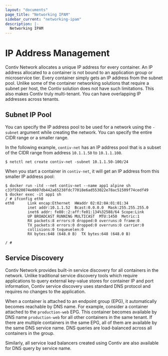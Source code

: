```yaml
---
layout: "documents"
page_title: "Networking IPAM"
sidebar_current: "networking-ipam"
description: |-
  Networking IPAM
---
```


# IP Address Management
Contiv Network allocates a unique IP address for every container. An IP address allocated to a container is not bound to an application group or microservice tier. Every container simply gets an IP address from the subnet pool. Unlike some of the container networking solutions that require a subnet per host, the Contiv solution does not have such limitations. This also makes Contiv truly multi-tenant. You can have overlapping IP addresses across tenants.

## Subnet IP Pool
You can specify the IP address pool to be used for a network using the `-subnet` argument while creating the network. You can specify the entire CIDR range or a smaller range.

In the following example, `contiv-net` has an IP address pool that is a subset of the CIDR range from address `10.1.1.50` to `10.1.1.100`.

```
$ netctl net create contiv-net -subnet 10.1.1.50-100/24
```

When you start a container in `contiv-net`, it will get an IP address from this smaller IP address pool:

```
$ docker run -itd --net contiv-net --name app1 alpine sh
c33f5920074e0807db442a65238fdc77018e6ad553022e78ac51509f74cedf49
$ docker exec -it app1 sh
/ # ifconfig eth0
eth0      Link encap:Ethernet  HWaddr 02:02:0A:01:01:34  
          inet addr:10.1.1.52  Bcast:0.0.0.0  Mask:255.255.255.0
          inet6 addr: fe80::2:aff:fe01:134%32588/64 Scope:Link
          UP BROADCAST RUNNING MULTICAST  MTU:1450  Metric:1
          RX packets:8 errors:0 dropped:0 overruns:0 frame:0
          TX packets:8 errors:0 dropped:0 overruns:0 carrier:0
          collisions:0 txqueuelen:0
          RX bytes:648 (648.0 B)  TX bytes:648 (648.0 B)

/ #
```

## Service Discovery

Contiv Network provides built-in service discovery for all containers in the network. Unlike traditional service discovery tools which require applications to query external key-value stores for container IP and port information, Contiv service discovery uses standard DNS protocol and requires no changes to the application.

When a container is attached to an endpoint group (EPG), it automatically becomes reachable by DNS name. For example, consider a container attached to the `production-web` EPG. This container becomes available by DNS name `production-web` for all other containers in the same tenant. If there are multiple containers in the same EPG, all of them are available by the same DNS service name. DNS queries are load-balanced across all containers in the group.

Similarly, all service load balancers created using Contiv are also available for DNS query by service name.
